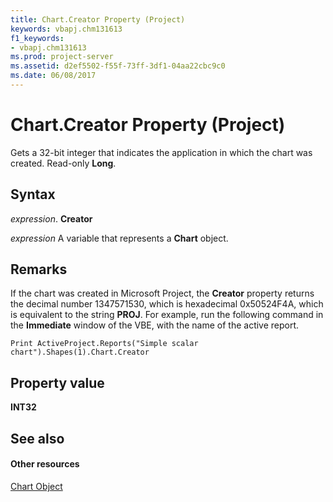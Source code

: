 ```yaml
---
title: Chart.Creator Property (Project)
keywords: vbapj.chm131613
f1_keywords:
- vbapj.chm131613
ms.prod: project-server
ms.assetid: d2ef5502-f55f-73ff-3df1-04aa22cbc9c0
ms.date: 06/08/2017
---
```



# Chart.Creator Property (Project)
Gets a 32-bit integer that indicates the application in which the chart was created. Read-only **Long**.

## Syntax

 _expression_. **Creator**

 _expression_ A variable that represents a **Chart** object.


## Remarks

If the chart was created in Microsoft Project, the **Creator** property returns the decimal number 1347571530, which is hexadecimal 0x50524F4A, which is equivalent to the string **PROJ**. For example, run the following command in the **Immediate** window of the VBE, with the name of the active report.


```
Print ActiveProject.Reports("Simple scalar chart").Shapes(1).Chart.Creator
```


## Property value

 **INT32**


## See also


#### Other resources


[Chart Object](chart-object-project.md)
